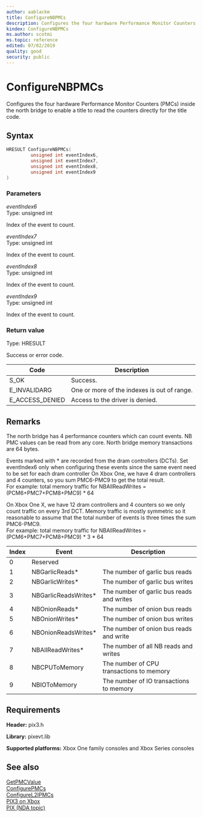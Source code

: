 ```yaml
---
author: aablackm
title: ConfigureNBPMCs
description: Configures the four hardware Performance Monitor Counters (PMCs) inside the north bridge to enable a title to read the counters directly for the title code.
kindex: ConfigureNBPMCs
ms.author: scotmi
ms.topic: reference
edited: 07/02/2019
quality: good
security: public
---
```


# ConfigureNBPMCs  

Configures the four hardware Performance Monitor Counters (PMCs) inside the north bridge to enable a title to read the counters directly for the title code.  

## Syntax  
  
```cpp
HRESULT ConfigureNBPMCs(  
         unsigned int eventIndex6,  
         unsigned int eventIndex7,  
         unsigned int eventIndex8,  
         unsigned int eventIndex9  
)  
```  
  
### Parameters  
  
*eventIndex6* &nbsp;&nbsp;  
Type: unsigned int  
  
Index of the event to count.  

*eventIndex7* &nbsp;&nbsp;  
Type: unsigned int  
  
Index of the event to count.  

*eventIndex8* &nbsp;&nbsp;  
Type: unsigned int  
  
Index of the event to count.  

*eventIndex9* &nbsp;&nbsp;  
Type: unsigned int  
  
Index of the event to count.  

  
### Return value
Type: HRESULT
  
Success or error code.  

| Code | Description |  
| --- | --- |  
| S_OK | Success. |  
| E_INVALIDARG | One or more of the indexes is out of range. |  
| E_ACCESS_DENIED | Access to the driver is denied. |    
  
## Remarks  
  
The north bridge has 4 performance counters which can count events. NB PMC values can be read from any core. North bridge memory transactions are 64 bytes.

Events marked with * are recorded from the dram controllers (DCTs). Set eventIndex6 only when configuring these events since the same event need to be set for each dram controller
On Xbox One, we have 4 dram controllers and 4 counters, so you sum PMC6-PMC9 to get the total result.  
For example: total memory traffic for NBAllReadWrites = (PCM6+PMC7+PCM8+PMC9) * 64  

On Xbox One X, we have 12 dram controllers and 4 counters so we only count traffic on every 3rd DCT. Memory traffic is mostly symmetric so it reasonable to assume that the total number of events is three times the sum PMC6-PMC9.  
For example: total memory traffic for NBAllReadWrites = (PCM6+PMC7+PCM8+PMC9) * 3 * 64  

| Index | Event | Description |  
| --- | --- | --- |  
| 0 | Reserved | |  
| 1 | NBGarlicReads* | The number of garlic bus reads |  
| 2 | NBGarlicWrites* | The number of garlic bus writes |  
| 3 | NBGarlicReadsWrites* | The number of garlic bus reads and writes |  
| 4 | NBOnionReads* | The number of onion bus reads |  
| 5 | NBOnionWrites* | The number of onion bus writes |  
| 6 | NBOnionReadsWrites* | The number of onion bus reads and write |  
| 7 | NBAllReadWrites* | The number of all NB reads and writes |  
| 8 | NBCPUToMemory | The number of CPU transactions to memory |  
| 9 | NBIOToMemory | The number of IO transactions to memory |  
  
## Requirements  
  
**Header:** pix3.h
  
**Library:** pixevt.lib
  
**Supported platforms:** Xbox One family consoles and Xbox Series consoles  
  
## See also  
  
[GetPMCValue](getpmcvalue.md)  
[ConfigurePMCs](configurepmcs.md)  
[ConfigureL2IPMCs](configurel2ipmcs.md)  
[PIX3 on Xbox](../pix3_members.md)  
[PIX (NDA topic)](../../../../tools-console/xbox-tools-and-apis/pix/pix.md)  